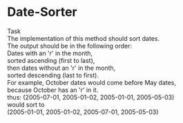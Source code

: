 # Date-Sorter
Task\
The implementation of this method should sort dates. \
The output should be in the following order: \
Dates with an 'r' in the month, \
sorted ascending (first to last), \
then dates without an 'r' in the month, \
sorted descending (last to first). \
For example, October dates would come before May dates, \
because October has an 'r' in it. \
thus: (2005-07-01, 2005-01-02, 2005-01-01, 2005-05-03) \
would sort to \
(2005-01-01, 2005-01-02, 2005-07-01, 2005-05-03)
